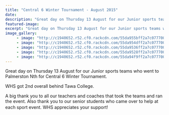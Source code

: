 ```yaml
---
title: "Central 6 Winter Tournament - August 2015"
date: 
description: "Great day on Thursday 13 August for our Junior sports teams who went to Palmerston Nth for Central 6 Winter Tournament."
featured-image: 
excerpt: "Great day on Thursday 13 August for our Junior sports teams who went to Palmerston Nth for Central 6 Tournament."
image_gallery:
     - image: "http://c1940652.r52.cf0.rackcdn.com/55da955bff2a7c07770001ed/Netball-2.jpg"
     - image: "http://c1940652.r52.cf0.rackcdn.com/55da954dff2a7c07770001eb/Netball-3.jpg"
     - image: "http://c1940652.r52.cf0.rackcdn.com/55da9536ff2a7c07770001e9/Netball-4.jpg"
     - image: "http://c1940652.r52.cf0.rackcdn.com/55da9528ff2a7c07770001e3/Netball-5.jpg"
     - image: "http://c1940652.r52.cf0.rackcdn.com/55da94f9ff2a7c07770001db/Netball-6.jpg"
---
```


<p><span>Great day on Thursday 13 August&nbsp;for our Junior sports teams who went to Palmerston Nth for Central 6 Winter Tournament. </span></p>
<p><span>WHS got 2nd overall behind Tawa College. </span></p>
<p><span>A big thank you to all our teachers and coaches that took the teams and ran the event. Also thank you to our senior students who came over to help at each sport event. </span><span style="line-height: 1.5;">WHS appreciates your support!</span></p>

